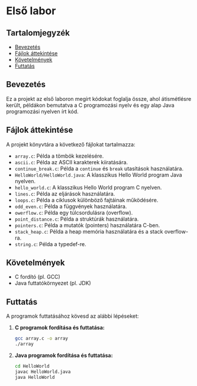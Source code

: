 # Első labor

## Tartalomjegyzék
- [Bevezetés](#bevezetés)
- [Fájlok áttekintése](#fájlok-áttekintése)
- [Követelmények](#követelmények)
- [Futtatás](#futtatás)

## Bevezetés
Ez a projekt az első laboron megírt kódokat foglalja össze, ahol átismétlésre került, példákon bemutatva a C programozási nyelv és egy alap Java programozási nyelven írt kód.

## Fájlok áttekintése
A projekt könyvtára a következő fájlokat tartalmazza:

- `array.c`: Példa a tömbök kezelésére.
- `ascii.c`: Példa az ASCII karakterek kiiratására.
- `continue_break.c`: Példa a `continue` és `break` utasítások használatára.
- `HelloWorld/HelloWorld.java`: A klasszikus Hello World program Java nyelven.
- `hello_world.c`: A klasszikus Hello World program C nyelven.
- `lines.c`: Példa az eljárások használatára.
- `loops.c`: Példa a ciklusok különböző fajtáinak működésére.
- `odd_even.c`: Példa a függvények használatára.
- `owerflow.c`: Példa egy túlcsordulásra (overflow).
- `point_distance.c`: Példa a struktúrák használatára.
- `pointers.c`: Példa a mutatók (pointers) használatára C-ben.
- `stack_heap.c`: Példa a heap memória használatára és a stack overflow-ra.
- `string.c`: Példa a typedef-re.

## Követelmények
- C fordító (pl. GCC)
- Java futtatókörnyezet (pl. JDK)

## Futtatás
A programok futtatásához kövesd az alábbi lépéseket:

1. **C programok fordítása és futtatása:**
   ```bash
   gcc array.c -o array
   ./array
2. **Java programok fordítása és futtatása:**
    ```bash
    cd HelloWorld
    javac HelloWorld.java
    java HelloWorld
